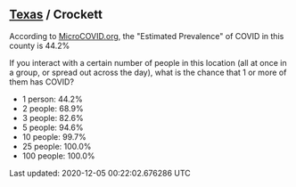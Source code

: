 
## [Texas](/united-states/texas) / Crockett

According to [MicroCOVID.org](http://microcovid.org),
the "Estimated Prevalence" of COVID in this county is 44.2%

If you interact with a certain number of people in this location
(all at once in a group, or spread out across the day), what is the chance that
1 or more of them has COVID?

- 1 person: 44.2%
- 2 people: 68.9%
- 3 people: 82.6%
- 5 people: 94.6%
- 10 people: 99.7%
- 25 people: 100.0%
- 100 people: 100.0%

Last updated: 2020-12-05 00:22:02.676286 UTC
